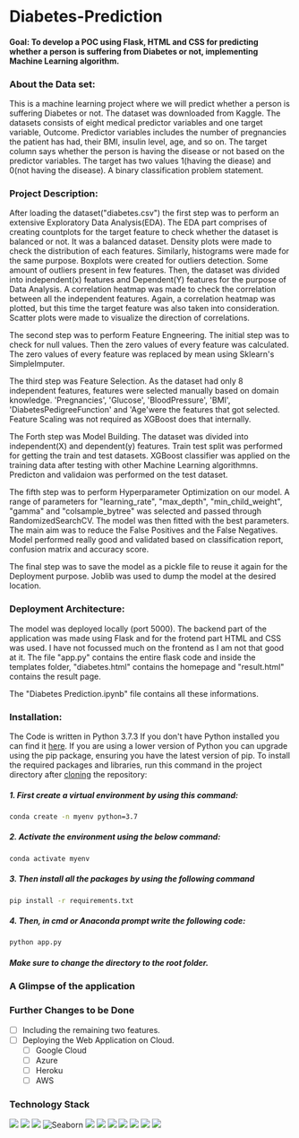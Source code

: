 # Diabetes-Prediction

#### Goal: To develop a POC using Flask, HTML and CSS for predicting whether a person is suffering from Diabetes or not, implementing Machine Learning algorithm.

### About the Data set:
This is a machine learning project where we will predict whether a person is suffering Diabetes or not. The dataset was downloaded from Kaggle. The datasets consists of eight medical predictor variables and one target variable, Outcome. Predictor variables includes the number of pregnancies the patient has had, their BMI, insulin level, age, and so on.
The target column says whether the person is having the disease or not based on the predictor variables. The target has two values 1(having the diease) and 0(not having the disease). A binary classification problem statement.

### Project Description:
After loading the dataset("diabetes.csv") the first step was to perform an extensive Exploratory Data Analysis(EDA). The EDA part comprises of creating countplots for the target feature to check whether the dataset is balanced or not. It was a balanced dataset. Density plots were made to check the distribution of each features.
Similarly, histograms were made for the same purpose. Boxplots were created for outliers detection. Some amount of outliers present in few features. Then, the dataset was divided into independent(x) features and Dependent(Y) features for the purpose of Data Analysis. A correlation heatmap was made to check the correlation between all the independent features. Again, a correlation heatmap was plotted, but this time the target feature was also taken into consideration.
Scatter plots were made to visualize the direction of correlations.

The second step was to perform Feature Engneering. The initial step was to check for null values. Then the zero values of every feature was calculated. The zero values of every feature was replaced by mean using Sklearn's SimpleImputer.

The third step was Feature Selection. As the dataset had only 8 independent features, features were selected manually based on domain knowledge. 'Pregnancies', 'Glucose', 'BloodPressure', 'BMI', 'DiabetesPedigreeFunction' and 'Age'were the features that got selected. Feature Scaling was not required as XGBoost does that internally.

The Forth step was Model Building. The dataset was divided into independent(X) and dependent(y) features. Train test split was performed for getting the train and test datasets.
XGBoost classifier was applied on the training data after testing with other Machine Learning algorithmns. Predicton and validaion was performed on the test dataset.

The fifth step was to perform Hyperparameter Optimization on our model. A range of parameters for "learning_rate", "max_depth", "min_child_weight", "gamma" and "colsample_bytree" was selected and passed through RandomizedSearchCV. The model was then fitted with the best parameters. The main aim was to reduce the False Positives and the False Negatives. Model performed really good and validated based on classification report, confusion matrix and accuracy score.

The final step was to save the model as a pickle file to reuse it again for the Deployment purpose. Joblib was used to dump the model at the desired location.

### Deployment Architecture: 
The model was deployed locally (port 5000). The backend part of the application was made using Flask and for the frotend part HTML and CSS was used. I have not focussed much on the frontend as I am not that good at it. The file "app.py" contains the entire flask code and inside the templates folder, "diabetes.html" contains the homepage and "result.html" contains the result page. 

The "Diabetes Prediction.ipynb" file contains all these informations.

### Installation:
The Code is written in Python 3.7.3 If you don't have Python installed you can find it [here](https://www.python.org/downloads/). If you are using a lower version of Python you can upgrade using the pip package, ensuring you have the latest version of pip. To install the required packages and libraries, run this command in the project directory after [cloning](https://www.howtogeek.com/451360/how-to-clone-a-github-repository/) the repository:

##### 1. First create a virtual environment by using this command:
```bash
conda create -n myenv python=3.7
```
##### 2. Activate the environment using the below command:
```bash
conda activate myenv
```
##### 3. Then install all the packages by using the following command
```bash
pip install -r requirements.txt
```
##### 4. Then, in cmd or Anaconda prompt write the following code:
```bash
python app.py
```
##### Make sure to change the directory to the root folder.  

### A Glimpse of the application

### Further Changes to be Done
- [ ] Including the remaining two features.
- [ ] Deploying the Web Application on Cloud.
     - [ ] Google Cloud 
     - [ ] Azure
     - [ ] Heroku
     - [ ] AWS

### Technology Stack

<img src="https://img.shields.io/badge/Python-FFD43B?style=for-the-badge&logo=python&logoColor=darkgreen" /> <img src="https://img.shields.io/badge/Numpy-777BB4?style=for-the-badge&logo=numpy&logoColor=white" /> <img src="https://img.shields.io/badge/Pandas-2C2D72?style=for-the-badge&logo=pandas&logoColor=white" /> ![Seaborn](https://img.shields.io/badge/Seaborn-%230C55A5.svg?style=for-the-badge&logo=seaborn&logoColor=%white)  <img src="https://img.shields.io/badge/scikit_learn-F7931E?style=for-the-badge&logo=scikit-learn&logoColor=white" /> <img src="https://img.shields.io/badge/Jupyter-F37626.svg?&style=for-the-badge&logo=Jupyter&logoColor=white" /> <img src="https://img.shields.io/badge/conda-342B029.svg?&style=for-the-badge&logo=anaconda&logoColor=white"/> <img src="https://img.shields.io/badge/Kaggle-20BEFF?style=for-the-badge&logo=Kaggle&logoColor=white" />  <img src="https://img.shields.io/badge/matplotlib-342B029.svg?&style=for-the-badge&logo=matplotlib&logoColor=white"/> <img src="https://img.shields.io/badge/Flask-000000?style=for-the-badge&logo=flask&logoColor=white" /> <img src="https://img.shields.io/badge/Spyder-838485?style=for-the-badge&logo=spyder%20ide&logoColor=maroon" />
